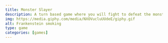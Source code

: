 ```yaml
---
title: Monster Slayer
description: A turn based game where you will fight to defeat the monster, before you yourself are defeated. Something to mention is that I followed a Vue tutorial for the main parts of this game. It has deviated slightly from that tutorial but not by much.
img: https://media.giphy.com/media/NXOVucluUUdeE/giphy.gif
alt: Frankenstein smoking
type: game
categories: [games]
---
```



<monster-slayer>
  <template #monster-slayer>
  </template>
</monster-slayer>